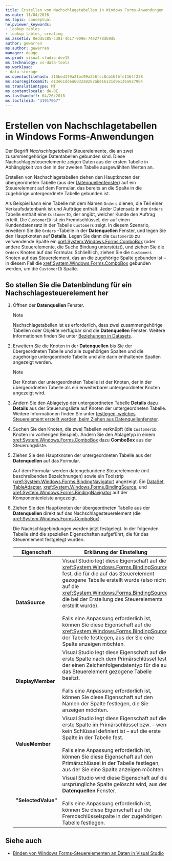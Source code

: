 ```yaml
---
title: Erstellen von Nachschlagetabellen in Windows Forms-Anwendungen
ms.date: 11/04/2016
ms.topic: conceptual
helpviewer_keywords:
- lookup tables
- lookup tables, creating
ms.assetid: 0edd5385-c381-4b17-9096-74e2778db9d5
author: gewarren
ms.author: gewarren
manager: douge
ms.prod: visual-studio-dev15
ms.technology: vs-data-tools
ms.workload:
- data-storage
ms.openlocfilehash: 315bed179a21ec99a256fcc8cb16f6fc1164f238
ms.sourcegitcommit: e13e61ddea6032a8282abe16131d9e136a927984
ms.translationtype: MT
ms.contentlocale: de-DE
ms.lasthandoff: 04/26/2018
ms.locfileid: "31917067"
---
```

# <a name="create-lookup-tables-in-windows-forms-applications"></a>Erstellen von Nachschlagetabellen in Windows Forms-Anwendungen
Der Begriff *Nachschlagetabelle* Steuerelemente, die an zwei zusammengehörige Datentabellen gebunden sind. Diese Nachschlagesteuerelemente zeigen Daten aus der ersten Tabelle in Abhängigkeit von den in der zweiten Tabelle ausgewählten Werten an.

 Erstellen von Nachschlagetabellen ziehen den Hauptknoten der übergeordneten Tabelle (aus der [Datenquellenfenster](add-new-data-sources.md)) auf ein Steuerelement auf dem Formular, das bereits an die Spalte in die zugehörige untergeordnete Tabelle gebunden ist.

 Als Beispiel kann eine Tabelle mit dem Namen `Orders` dienen, die Teil einer Verkaufsdatenbank ist und Aufträge enthält. Jeder Datensatz in der `Orders` Tabelle enthält eine `CustomerID`, der angibt, welcher Kunde den Auftrag erteilt. Die `CustomerID` ist ein Fremdschlüssel, der auf einen Kundendatensatz in der Tabelle `Customers` zeigt. In diesem Szenario, erweitern Sie die `Orders` -Tabelle in der **Datenquellen** Fenster, und legen Sie den Hauptknoten auf **Details**. Legen Sie dann die `CustomerID` zu verwendende Spalte ein <xref:System.Windows.Forms.ComboBox> (oder andere Steuerelemente, die Suche Bindung unterstützt), und ziehen Sie die `Orders` Knoten auf das Formular. Schließlich, ziehen Sie die `Customers` Knoten auf das Steuerelement, das an die zugehörige Spalte gebunden ist – in diesem Fall die <xref:System.Windows.Forms.ComboBox> gebunden werden, um die `CustomerID` Spalte.

## <a name="to-databind-a-lookup-control"></a>So stellen Sie die Datenbindung für ein Nachschlagesteuerelement her

1.  Öffnen der **Datenquellen** Fenster.

    > [!NOTE]
    >  Nachschlagetabellen ist es erforderlich, dass zwei zusammengehörige Tabellen oder Objekte verfügbar sind die **Datenquellen** Fenster. Weitere Informationen finden Sie unter [Beziehungen in Datasets](relationships-in-datasets.md).

2.  Erweitern Sie die Knoten in der **Datenquellen** bis Sie der übergeordneten Tabelle und alle zugehörigen Spalten und die zugehörige untergeordnete Tabelle und alle darin enthaltenen Spalten angezeigt werden.

    > [!NOTE]
    >  Der Knoten der untergeordneten Tabelle ist der Knoten, der in der übergeordneten Tabelle als ein erweiterbarer untergeordneter Knoten angezeigt wird.

3.  Ändern Sie den Ablagetyp der untergeordneten Tabelle **Details** dazu **Details** aus der Steuerungsliste auf Knoten der untergeordneten Tabelle. Weitere Informationen finden Sie unter [festlegen, welches Steuerelement erstellt werden, beim Ziehen aus Datenquellenfenster](../data-tools/set-the-control-to-be-created-when-dragging-from-the-data-sources-window.md).

4.  Suchen Sie den Knoten, die zwei Tabellen verknüpft (die `CustomerID` Knoten im vorherigen Beispiel). Ändern Sie den Ablagetyp in einem <xref:System.Windows.Forms.ComboBox> dazu **ComboBox** aus der Steuerungsliste.

5.  Ziehen Sie den Hauptknoten der untergeordneten Tabelle aus der **Datenquellen** auf das Formular.

     Auf dem Formular werden datengebundene Steuerelemente (mit beschreibenden Bezeichnungen) sowie ein Toolstrip (<xref:System.Windows.Forms.BindingNavigator>) angezeigt. Ein [DataSet](../data-tools/dataset-tools-in-visual-studio.md), [TableAdapter](../data-tools/create-and-configure-tableadapters.md), <xref:System.Windows.Forms.BindingSource>, und <xref:System.Windows.Forms.BindingNavigator> auf der Komponentenleiste angezeigt.

6.  Ziehen Sie den Hauptknoten der übergeordneten Tabelle aus der **Datenquellen** direkt auf das Nachschlagesteuerelement (die <xref:System.Windows.Forms.ComboBox>).

     Die Nachschlagebindungen werden jetzt festgelegt. In der folgenden Tabelle sind die speziellen Eigenschaften aufgeführt, die für das Steuerelement festgelegt wurden.

    |Eigenschaft|Erklärung der Einstellung|
    |--------------|----------------------------|
    |**DataSource**|Visual Studio legt diese Eigenschaft auf die <xref:System.Windows.Forms.BindingSource> fest, die für die auf das Steuerelement gezogene Tabelle erstellt wurde (also nicht auf die <xref:System.Windows.Forms.BindingSource>, die bei der Erstellung des Steuerelements erstellt wurde).<br /><br /> Falls eine Anpassung erforderlich ist, können Sie diese Eigenschaft auf die <xref:System.Windows.Forms.BindingSource> der Tabelle festlegen, aus der Sie eine Spalte anzeigen möchten.|
    |**DisplayMember**|Visual Studio legt diese Eigenschaft auf die erste Spalte nach dem Primärschlüssel fest, der einen Zeichenfolgendatentyp für die auf das Steuerelement gezogene Tabelle besitzt.<br /><br /> Falls eine Anpassung erforderlich ist, können Sie diese Eigenschaft auf den Namen der Spalte festlegen, die Sie anzeigen möchten.|
    |**ValueMember**|Visual Studio legt diese Eigenschaft auf die erste Spalte im Primärschlüssel bzw. – wenn kein Schlüssel definiert ist – auf die erste Spalte in der Tabelle fest.<br /><br /> Falls eine Anpassung erforderlich ist, können Sie diese Eigenschaft auf den Primärschlüssel in der Tabelle festlegen, aus der Sie eine Spalte anzeigen möchten.|
    |**"SelectedValue"**|Visual Studio wird diese Eigenschaft auf die ursprüngliche Spalte gelöscht wird, aus der **Datenquellen** Fenster.<br /><br /> Falls eine Anpassung erforderlich ist, können Sie diese Eigenschaft auf die Fremdschlüsselspalte in der zugehörigen Tabelle festlegen.|

## <a name="see-also"></a>Siehe auch

- [Binden von Windows Forms-Steuerelementen an Daten in Visual Studio](../data-tools/bind-windows-forms-controls-to-data-in-visual-studio.md)